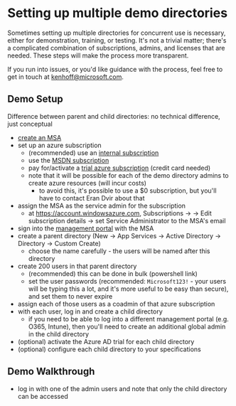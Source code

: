 <!---
Owner:          kenhoff
Owner DL:       adiampm
Last Reviewed:  2015.02.23
--->

# Setting up multiple demo directories

Sometimes setting up multiple directories for concurrent use is necessary, either for demonstration, training, or testing. It's not a trivial matter; there's a complicated combination of subscriptions, admins, and licenses that are needed. These steps will make the process more transparent. 

If you run into issues, or you'd like guidance with the process, feel free to get in touch at kenhoff@microsoft.com.

## Demo Setup

Difference between parent and child directories: no technical difference, just conceptual

- [create an MSA](https://signup.live.com)
- set up an azure subscription
  - (recommended) use an [internal subscription](https://azuremsregistration.cloudapp.net/Default.aspx)
  - use the [MSDN subscription](http://azure.microsoft.com/en-us/pricing/member-offers/msdn-benefits/)
  - pay for/activate a [trial azure subscription](http://azure.microsoft.com/en-us/pricing/free-trial/) (credit card needed)
  - note that it will be possible for each of the demo directory admins to create azure resources (will incur costs)
    - to avoid this, it's possible to use a $0 subscription, but you'll have to contact Eran Dvir about that
- assign the MSA as the service admin for the subscription
  - at https://account.windowsazure.com, Subscriptions -> <your subscription> -> Edit subscription details -> set Service Administrator to the MSA's email
- sign into the [management portal](https://manage.windowsazure.com/) with the MSA
- create a parent directory (New -> App Services -> Active Directory -> Directory -> Custom Create)
  - choose the name carefully - the users will be named after this directory
- create 200 users in that parent directory
  - (recommended) this can be done in bulk (powershell link)
  - set the user passwords (recommended: ```Microsoft123!``` - your users will be typing this a lot, and it's more useful to be easy than secure), and set them to never expire
- assign each of those users as a coadmin of that azure subscription
- with each user, log in and create a child directory
  - if you need to be able to log into a different management portal (e.g. O365, Intune), then you'll need to create an additional global admin in the child directory
- (optional) activate the Azure AD trial for each child directory
- (optional) configure each child directory to your specifications

## Demo Walkthrough

- log in with one of the admin users and note that only the child directory can be accessed
